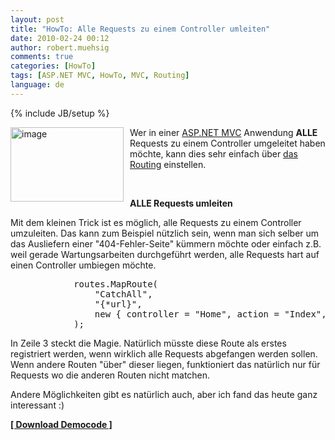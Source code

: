 ```yaml
---
layout: post
title: "HowTo: Alle Requests zu einem Controller umleiten"
date: 2010-02-24 00:12
author: robert.muehsig
comments: true
categories: [HowTo]
tags: [ASP.NET MVC, HowTo, MVC, Routing]
language: de
---
```

{% include JB/setup %}
<p><a href="{{BASE_PATH}}/assets/wp-images-de/image931.png"><img style="border-right: 0px; border-top: 0px; margin: 0px 10px 0px 0px; border-left: 0px; border-bottom: 0px" height="119" alt="image" src="{{BASE_PATH}}/assets/wp-images-de/image_thumb116.png" width="181" align="left" border="0"></a>Wer in einer <a href="http://asp.net/mvc">ASP.NET MVC</a> Anwendung <strong>ALLE</strong> Requests zu einem Controller umgeleitet haben möchte, kann dies sehr einfach über <a href="http://msdn.microsoft.com/de-de/library/cc668201.aspx">das Routing</a> einstellen.</p> <p>&nbsp;</p><p><strong>ALLE Requests umleiten</strong></p> <p>Mit dem kleinen Trick ist es möglich, alle Requests zu einem Controller umzuleiten. Das kann zum Beispiel nützlich sein, wenn man sich selber um das Ausliefern einer "404-Fehler-Seite" kümmern möchte oder einfach z.B. weil gerade Wartungsarbeiten durchgeführt werden, alle Requests hart auf einen Controller umbiegen möchte.</p> <p> <div class="wlWriterSmartContent" id="scid:812469c5-0cb0-4c63-8c15-c81123a09de7:fe256bf9-d7a2-4099-ad5c-6cd6a53a2271" style="padding-right: 0px; display: inline; padding-left: 0px; float: none; padding-bottom: 0px; margin: 0px; padding-top: 0px"><pre name="code" class="c#">            routes.MapRoute(
                "CatchAll",  
                "{*url}",               
                new { controller = "Home", action = "Index", id = "" } 
            );</pre></div></p>
<p>In Zeile 3 steckt die Magie. Natürlich müsste diese Route als erstes registriert werden, wenn wirklich alle Requests abgefangen werden sollen. Wenn andere Routen "über" dieser liegen, funktioniert das natürlich nur für Requests wo die anderen Routen nicht matchen.</p>
<p>Andere Möglichkeiten gibt es natürlich auch, aber ich fand das heute ganz interessant :) </p>
<p><strong><a href="{{BASE_PATH}}/assets/files/democode/catchallroutes/catchallroute.zip">[ Download Democode ]</a></strong></p>
